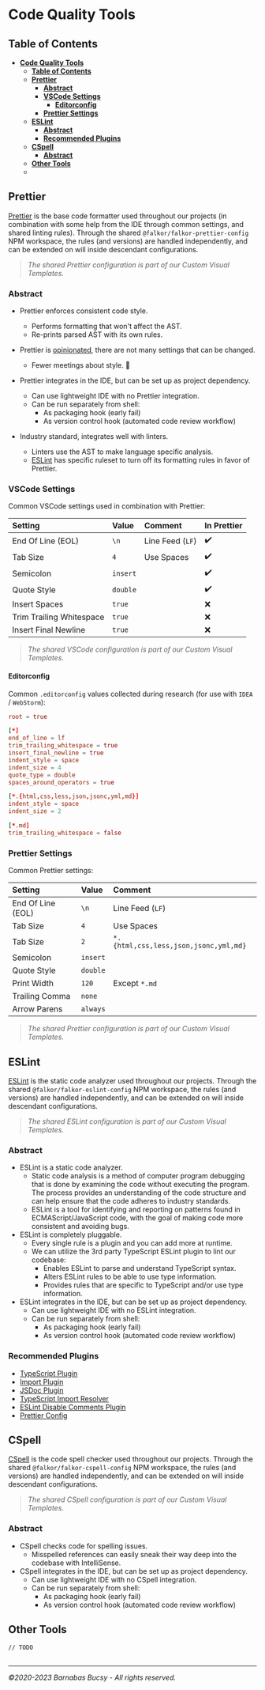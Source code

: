 # **Code Quality Tools**

## **Table of Contents**

- [**Code Quality Tools**](#code-quality-tools)
  - [**Table of Contents**](#table-of-contents)
  - [**Prettier**](#prettier)
    - [**Abstract**](#abstract)
    - [**VSCode Settings**](#vscode-settings)
      - [**Editorconfig**](#editorconfig)
    - [**Prettier Settings**](#prettier-settings)
  - [**ESLint**](#eslint)
    - [**Abstract**](#abstract-1)
    - [**Recommended Plugins**](#recommended-plugins)
  - [**CSpell**](#cspell)
    - [**Abstract**](#abstract-2)
  - [**Other Tools**](#other-tools)
  - [](#)

## **Prettier**

[Prettier](https://prettier.io/ "Open") is the base code formatter used throughout our projects (in combination with some help from the IDE through common settings, and shared linting rules). Through the shared `@falkor/falkor-prettier-config` NPM workspace, the rules (and versions) are handled independently, and can be extended on will inside descendant configurations.

> _The shared Prettier configuration is part of our Custom Visual Templates._

### **Abstract**

- Prettier enforces consistent code style.
  - Performs formatting that won't affect the AST.
  - Re-prints parsed AST with its own rules.
- Prettier is [opinionated](https://prettier.io/docs/en/option-philosophy.html "Open"), there are not many settings that can be changed.
  - Fewer meetings about style. 🚀
- Prettier integrates in the IDE, but can be set up as project dependency.
  - Can use lightweight IDE with no Prettier integration.
  - Can be run separately from shell:
    - As packaging hook (early fail)
    - As version control hook (automated code review workflow)
- Industry standard, integrates well with linters.

  - Linters use the AST to make language specific analysis.
  - [ESLint](#eslint "View") has specific ruleset to turn off its formatting rules in favor of Prettier.

### **VSCode Settings**

Common VSCode settings used in combination with Prettier:

| Setting                  | Value    | Comment          | In Prettier |
| :----------------------- | :------- | :--------------- | :---------- |
| End Of Line (EOL)        | `\n`     | Line Feed (`LF`) | ✔️          |
| Tab Size                 | `4`      | Use Spaces       | ✔️          |
| Semicolon                | `insert` |                  | ✔️          |
| Quote Style              | `double` |                  | ✔️          |
| Insert Spaces            | `true`   |                  | ❌          |
| Trim Trailing Whitespace | `true`   |                  | ❌          |
| Insert Final Newline     | `true`   |                  | ❌          |

> _The shared VSCode configuration is part of our Custom Visual Templates._

#### **Editorconfig**

Common `.editorconfig` values collected during research (for use with `IDEA` / `WebStorm`):

```conf
root = true

[*]
end_of_line = lf
trim_trailing_whitespace = true
insert_final_newline = true
indent_style = space
indent_size = 4
quote_type = double
spaces_around_operators = true

[*.{html,css,less,json,jsonc,yml,md}]
indent_style = space
indent_size = 2

[*.md]
trim_trailing_whitespace = false
```

### **Prettier Settings**

Common Prettier settings:

| Setting           | Value    | Comment                               |
| :---------------- | :------- | :------------------------------------ |
| End Of Line (EOL) | `\n`     | Line Feed (`LF`)                      |
| Tab Size          | `4`      | Use Spaces                            |
| Tab Size          | `2`      | `*.{html,css,less,json,jsonc,yml,md}` |
| Semicolon         | `insert` |                                       |
| Quote Style       | `double` |                                       |
| Print Width       | `120`    | Except `*.md`                         |
| Trailing Comma    | `none`   |                                       |
| Arrow Parens      | `always` |                                       |

> _The shared Prettier configuration is part of our Custom Visual Templates._

## **ESLint**

[ESLint](https://eslint.org/ "Open") is the static code analyzer used throughout our projects. Through the shared `@falkor/falkor-eslint-config` NPM workspace, the rules (and versions) are handled independently, and can be extended on will inside descendant configurations.

> _The shared ESLint configuration is part of our Custom Visual Templates._

### **Abstract**

- ESLint is a static code analyzer.
  - Static code analysis is a method of computer program debugging that is done by examining the code without executing the program. The process provides an understanding of the code structure and can help ensure that the code adheres to industry standards.
  - ESLint is a tool for identifying and reporting on patterns found in ECMAScript/JavaScript code, with the goal of making code more consistent and avoiding bugs.
- ESLint is completely pluggable.
  - Every single rule is a plugin and you can add more at runtime.
  - We can utilize the 3rd party TypeScript ESLint plugin to lint our codebase:
    - Enables ESLint to parse and understand TypeScript syntax.
    - Alters ESLint rules to be able to use type information.
    - Provides rules that are specific to TypeScript and/or use type information.
- ESLint integrates in the IDE, but can be set up as project dependency.
  - Can use lightweight IDE with no ESLint integration.
  - Can be run separately from shell:
    - As packaging hook (early fail)
    - As version control hook (automated code review workflow)

### **Recommended Plugins**

- [TypeScript Plugin](https://typescript-eslint.io/ "Open")
- [Import Plugin](https://github.com/import-js/eslint-plugin-import "Open")
- [JSDoc Plugin](https://github.com/gajus/eslint-plugin-jsdoc "Open")
- [TypeScript Import Resolver](https://github.com/import-js/eslint-import-resolver-typescript "Open")
- [ESLint Disable Comments Plugin](https://mysticatea.github.io/eslint-plugin-eslint-comments/ "Open")
- [Prettier Config](https://github.com/prettier/eslint-config-prettier "Open")

## **CSpell**

[CSpell](https://cspell.org/ "Open") is the code spell checker used throughout our projects. Through the shared `@falkor/falkor-cspell-config` NPM workspace, the rules (and versions) are handled independently, and can be extended on will inside descendant configurations.

> _The shared CSpell configuration is part of our Custom Visual Templates._

### **Abstract**

- CSpell checks code for spelling issues.
  - Misspelled references can easily sneak their way deep into the codebase with IntelliSense.
- CSpell integrates in the IDE, but can be set up as project dependency.
  - Can use lightweight IDE with no CSpell integration.
  - Can be run separately from shell:
    - As packaging hook (early fail)
    - As version control hook (automated code review workflow)

## **Other Tools**

`// TODO`

##

---

_©2020-2023 Barnabas Bucsy - All rights reserved._
